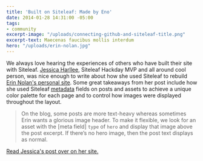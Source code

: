 ```yaml
---
title: 'Built on Siteleaf: Made by Eno'
date: 2014-01-28 14:31:00 -05:00
tags:
- community
excerpt-image: "/uploads/connecting-github-and-siteleaf-title.png"
excerpt-text: Maecenas faucibus mollis interdum
hero: "/uploads/erin-nolan.jpg"
---
```


We always love hearing the experiences of others who have built their site with Siteleaf. [Jessica Harllee](http://jessicaharllee.com/), Siteleaf Hackday MVP and all around cool person, was nice enough to write about how she used Siteleaf to rebuild [Erin Nolan's personal site](http://www.madebyeno.com/). Some great takeaways from her post include how she used Siteleaf [metadata](http://www.siteleaf.com/blog/metadata-in-siteleaf/) fields on posts and assets to achieve a unique color palette for each page and to control how images were displayed throughout the layout. 

> On the blog, some posts are more text-heavy whereas sometimes Erin wants a glorious image header. To make it flexible, we look for an asset with the [meta field] `type` of `hero` and display that image above the post excerpt. If there’s no hero image, then the post text displays as normal.

[Read Jessica's post over on her site.](http://jessicaharllee.com/notes/building-erin-nolans-website/)
